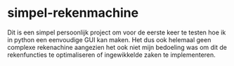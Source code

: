 # simpel-rekenmachine

Dit is een simpel persoonlijk project om voor de eerste keer te testen hoe ik in python een eenvoudige GUI kan maken. Het dus ook helemaal geen complexe rekenachine aangezien het ook niet mijn bedoeling was om dit de rekenfuncties te optimaliseren of ingewikkelde zaken te implementeren. 



